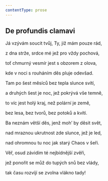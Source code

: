 ```yaml
---
contentType: prose
---
```


## De profundis clamavi

Já vzývám soucit tvůj, Ty, již mám pouze rád,

z dna strže, srdce mé jež pro vždy pochová,

toť chmurný vesmír jest s obzorem z olova,

kde v noci s rouháním děs pluje odevšad.

Tam po šest měsíců bez tepla slunce svítí,

a druhých šest je noc, jež pokrývá vše temně,

to víc jest holý kraj, než polární je země,

bez lesa, bez tvorů, bez potoků a kvítí.

Ba neznám větší děs, jenž moh’ by děsit svět,

nad mraznou ukrutnost zde slunce, jež je led,

nad ohromnou tu noc jak starý Chaos v šeři.

Věř, osud závidím té nejbídnější zvěři,

jež ponořit se můž do tupých snů bez vlády,

tak času rozvíjí se zvolna vlákno tady!
